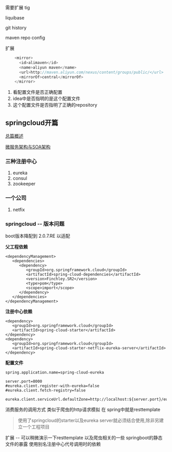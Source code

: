 需要扩展
tig

liquibase

git history

maven repo config

扩展

``` java
    <mirror>
      <id>alimaven</id>
      <name>aliyun maven</name>
      <url>http://maven.aliyun.com/nexus/content/groups/public/</url>
      <mirrorOf>central</mirrorOf>
    </mirror>
```

1. 看配置文件是否正确配置
2. idea中是否指明的是这个配置文件
3. 这个配置文件是否指明了正确的repository

## springcloud开篇

[总篇概述](http://ityouknow.com/spring-cloud.html)


[微服务架构与SOA架构](https://blog.csdn.net/chszs/article/details/78515231)

### 三种注册中心
1. eureka
2. consul
3. zookeeper

### 一个公司
1. netfix

### springcloud -- 版本问题
boot版本降配到 2.0.7.RE 以适配


**父工程依赖**
``` maven
<dependencyManagement>
   <dependencies>
      <dependency>
         <groupId>org.springframework.cloud</groupId>
         <artifactId>spring-cloud-dependencies</artifactId>
         <version>Finchley.SR2</version>
         <type>pom</type>
         <scope>import</scope>
      </dependency>
   </dependencies>
</dependencyManagement>
```

**注册中心依赖**

``` maven
<dependency>
   <groupId>org.springframework.cloud</groupId>
   <artifactId>spring-cloud-starter</artifactId>
</dependency>
<dependency>
   <groupId>org.springframework.cloud</groupId>
   <artifactId>spring-cloud-starter-netflix-eureka-server</artifactId>
</dependency>
```

**配置文件**
``` property
spring.application.name=spring-cloud-eureka

server.port=8000
#eureka.client.register-with-eureka=false
#eureka.client.fetch-registry=false

eureka.client.serviceUrl.defaultZone=http://localhost:${server.port}/eureka/
```


消费服务的调用方式 类似于爬虫的http请求模拟 在 spring中就是resttemplate

> 使用了springcloud的starter以及eureka server就必须结合使用,除非另建立一个工程项目

扩展 -- 可以稍微演示一下resttemplate 以及爬虫相关的一些
springboot的静态文件的暴露
使用别名注册中心代号调用时的依赖
